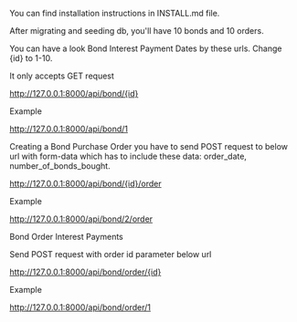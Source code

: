 You can find installation instructions in INSTALL.md file.

After migrating and seeding db, you'll have 10 bonds and 10 orders.

You can have a look Bond Interest Payment Dates by these urls. Change {id} to 1-10.

It only accepts GET request

http://127.0.0.1:8000/api/bond/{id}

Example

http://127.0.0.1:8000/api/bond/1

Creating a Bond Purchase Order you have to send POST request to below url with form-data which has to include
these data: order_date, number_of_bonds_bought.

http://127.0.0.1:8000/api/bond/{id}/order

Example

http://127.0.0.1:8000/api/bond/2/order


Bond Order Interest Payments

Send POST request with order id parameter below url

http://127.0.0.1:8000/api/bond/order/{id}

Example

http://127.0.0.1:8000/api/bond/order/1
